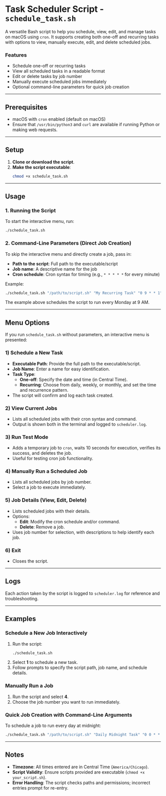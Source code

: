 # Task Scheduler Script - `schedule_task.sh`

A versatile Bash script to help you schedule, view, edit, and manage tasks on macOS using `cron`. It supports creating both one-off and recurring tasks with options to view, manually execute, edit, and delete scheduled jobs.

### Features
- Schedule one-off or recurring tasks
- View all scheduled tasks in a readable format
- Edit or delete tasks by job number
- Manually execute scheduled jobs immediately
- Optional command-line parameters for quick job creation

---

## Prerequisites
- macOS with `cron` enabled (default on macOS)
- Ensure that `/usr/bin/python3` and `curl` are available if running Python or making web requests.

---

## Setup

1. **Clone or download the script**.
2. **Make the script executable**:
   ```bash
   chmod +x schedule_task.sh
   ```

---

## Usage

### 1. Running the Script
To start the interactive menu, run:

```bash
./schedule_task.sh
```

### 2. Command-Line Parameters (Direct Job Creation)

To skip the interactive menu and directly create a job, pass in:
- **Path to the script**: Full path to the executable/script
- **Job name**: A descriptive name for the job
- **Cron schedule**: Cron syntax for timing (e.g., `* * * * *` for every minute)

Example:

```bash
./schedule_task.sh "/path/to/script.sh" "My Recurring Task" "0 9 * * 1"
```

The example above schedules the script to run every Monday at 9 AM.

---

## Menu Options

If you run `schedule_task.sh` without parameters, an interactive menu is presented:

### 1) **Schedule a New Task**

   - **Executable Path**: Provide the full path to the executable/script.
   - **Job Name**: Enter a name for easy identification.
   - **Task Type**:
     - **One-off**: Specify the date and time (in Central Time).
     - **Recurring**: Choose from daily, weekly, or monthly, and set the time and recurrence pattern.
   - The script will confirm and log each task created.

### 2) **View Current Jobs**
   - Lists all scheduled jobs with their cron syntax and command.
   - Output is shown both in the terminal and logged to `scheduler.log`.

### 3) **Run Test Mode**
   - Adds a temporary job to `cron`, waits 10 seconds for execution, verifies its success, and deletes the job.
   - Useful for testing cron job functionality.

### 4) **Manually Run a Scheduled Job**
   - Lists all scheduled jobs by job number.
   - Select a job to execute immediately.

### 5) **Job Details (View, Edit, Delete)**
   - Lists scheduled jobs with their details.
   - Options:
     - **Edit**: Modify the cron schedule and/or command.
     - **Delete**: Remove a job.
   - Uses job number for selection, with descriptions to help identify each job.

### 6) **Exit**
   - Closes the script.

---

## Logs

Each action taken by the script is logged to `scheduler.log` for reference and troubleshooting. 

---

## Examples

### Schedule a New Job Interactively

1. Run the script:
   ```bash
   ./schedule_task.sh
   ```
2. Select **1** to schedule a new task.
3. Follow prompts to specify the script path, job name, and schedule details.

### Manually Run a Job

1. Run the script and select **4**.
2. Choose the job number you want to run immediately.

### Quick Job Creation with Command-Line Arguments

To schedule a job to run every day at midnight:

```bash
./schedule_task.sh "/path/to/script.sh" "Daily Midnight Task" "0 0 * * *"
```

---

## Notes

- **Timezone**: All times entered are in Central Time (`America/Chicago`).
- **Script Validity**: Ensure scripts provided are executable (`chmod +x your_script.sh`).
- **Error Handling**: The script checks paths and permissions; incorrect entries prompt for re-entry.
